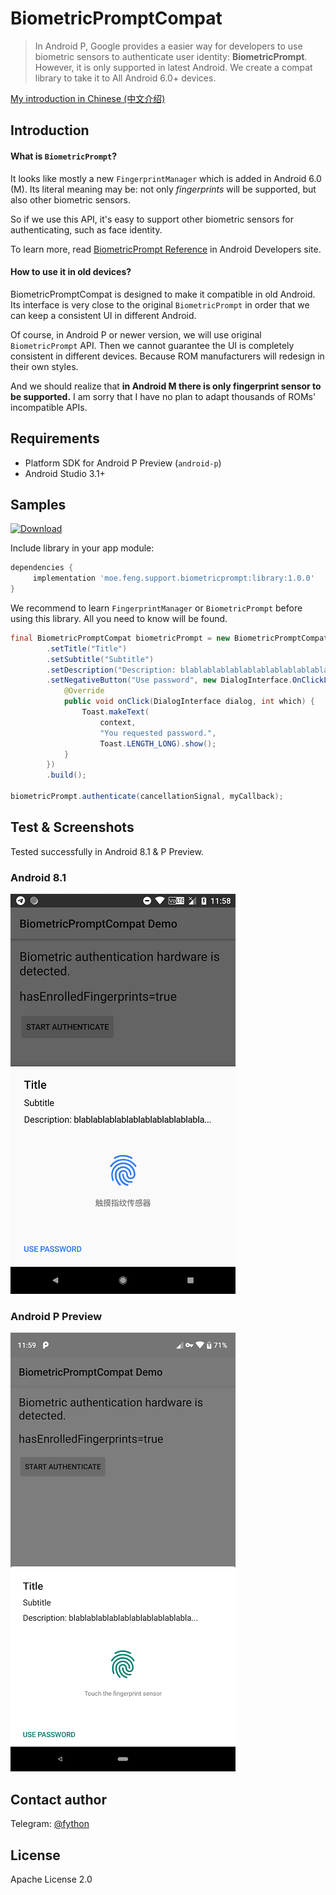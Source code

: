BiometricPromptCompat
====

> In Android P, Google provides a easier way for developers to use biometric sensors to authenticate user identity: **BiometricPrompt**. However, it is only supported in latest Android. We create a compat library to take it to All Android 6.0+ devices.

[My introduction in Chinese (中文介绍)](https://feng.moe/archives/33/)

## Introduction

#### What is `BiometricPrompt`?

It looks like mostly a new `FingerprintManager` which is added in Android 6.0 (M). Its literal meaning may be: not only *fingerprints* will be supported, but also other biometric sensors.

So if we use this API, it's easy to support other biometric sensors for authenticating, such as face identity.

To learn more, read [BiometricPrompt Reference](https://developer.android.com/reference/android/hardware/biometrics/BiometricPrompt) in Android Developers site.

#### How to use it in old devices?

BiometricPromptCompat is designed to make it compatible in old Android. Its interface is very close to the original `BiometricPrompt` in order that we can keep a consistent UI in different Android.

Of course, in Android P or newer version, we will use original `BiometricPrompt` API. Then we cannot guarantee the UI is completely consistent in different devices. Because ROM manufacturers will redesign in their own styles.

And we should realize that **in Android M there is only fingerprint sensor to be supported.** I am sorry that I have no plan to adapt thousands of ROMs' incompatible APIs.

## Requirements

- Platform SDK for Android P Preview (`android-p`)
- Android Studio 3.1+

## Samples

[![Download](https://api.bintray.com/packages/fython/BiometricPromptCompat/library/images/download.svg)](https://bintray.com/fython/BiometricPromptCompat/library/_latestVersion)

Include library in your app module:

```groovy
dependencies {
     implementation 'moe.feng.support.biometricprompt:library:1.0.0'
}
```

We recommend to learn `FingerprintManager` or `BiometricPrompt` before using this library. All you need to know will be found.

```java
final BiometricPromptCompat biometricPrompt = new BiometricPromptCompat.Builder(context)
        .setTitle("Title")
        .setSubtitle("Subtitle")
        .setDescription("Description: blablablablablablablablablablabla...")
        .setNegativeButton("Use password", new DialogInterface.OnClickListener() {
            @Override
            public void onClick(DialogInterface dialog, int which) {
                Toast.makeText(
                    context,
                    "You requested password.",
                    Toast.LENGTH_LONG).show();
            }
        })
        .build();

biometricPrompt.authenticate(cancellationSignal, myCallback);
```

## Test & Screenshots

Tested successfully in Android 8.1 & P Preview.

### Android 8.1

![](./screenshots/Android-O.png)

### Android P Preview

![](./screenshots/Android-P.png)

## Contact author

Telegram: [@fython](https://t.me/fython)

## License

Apache License 2.0